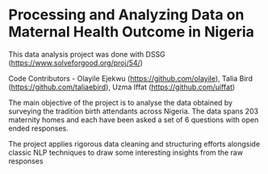 # Processing and Analyzing Data on Maternal Health Outcome in Nigeria

This data analysis project was done with DSSG (https://www.solveforgood.org/proj/54/)

Code Contributors -
Olayile Ejekwu (https://github.com/olayile),
Talia Bird (https://github.com/taliaebird), 
Uzma Iffat (https://github.com/uiffat)

The main objective of the project is to analyse the data obtained by surveying the tradition birth attendants across Nigeria. The data spans 203 maternity homes and each have been asked a set of 6 questions with open ended responses. 

The project applies rigorous data cleaning and structuring efforts alongside classic NLP techniques to draw some interesting insights from the raw responses
